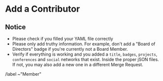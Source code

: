 # Add a Contributor #

## Notice ##

- Please check if you filled your YAML file correctly
- Please only add truthy information. For example, don't add a "Board of Directors" badge if you're currently not a Board Member.
- Verify if everything is working and you added a `title`, `badges`, `projects`, `conferences` and `social` networks that exist. Inside the proper jSON files. If not, you may also add a new one in a different Merge Request.

/label ~"Member"